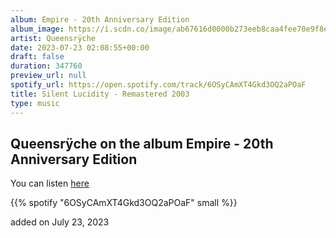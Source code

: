 ```yaml
---
album: Empire - 20th Anniversary Edition
album_image: https://i.scdn.co/image/ab67616d0000b273eeb8caa4fee70e9f8ec15d3b
artist: Queensrÿche
date: 2023-07-23 02:08:55+00:00
draft: false
duration: 347760
preview_url: null
spotify_url: https://open.spotify.com/track/6OSyCAmXT4Gkd3OQ2aPOaF
title: Silent Lucidity - Remastered 2003
type: music
---
```



## Queensrÿche on the album Empire - 20th Anniversary Edition

You can listen [here](https://open.spotify.com/track/6OSyCAmXT4Gkd3OQ2aPOaF)

{{% spotify "6OSyCAmXT4Gkd3OQ2aPOaF" small %}}

added on July 23, 2023